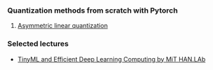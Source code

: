 ### Quantization methods from scratch with Pytorch

1. [Asymmetric linear quantization](./samples/1_linear_quantization.ipynb)

### Selected lectures
  * [TinyML and Efficient Deep Learning Computing by MiT HAN.LAb](https://hanlab.mit.edu/courses/2024-fall-65940)

